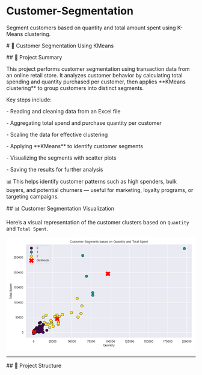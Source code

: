 # Customer-Segmentation

Segment customers based on quantity and total amount spent using K-Means clustering.



\# 🧩 Customer Segmentation Using KMeans


\## 🧠 Project Summary



This project performs customer segmentation using transaction data from an online retail store. It analyzes customer behavior by calculating total spending and quantity purchased per customer, then applies \*\*KMeans clustering\*\* to group customers into distinct segments.



Key steps include:

\- Reading and cleaning data from an Excel file

\- Aggregating total spend and purchase quantity per customer

\- Scaling the data for effective clustering

\- Applying \*\*KMeans\*\* to identify customer segments

\- Visualizing the segments with scatter plots

\- Saving the results for further analysis



📊 This helps identify customer patterns such as high spenders, bulk buyers, and potential churners — useful for marketing, loyalty programs, or targeting campaigns.



\## 📊 Customer Segmentation Visualization



Here’s a visual representation of the customer clusters based on `Quantity` and `Total Spent`.



![](data/segmentation_plot.png)


---



\## 📁 Project Structure





